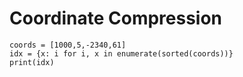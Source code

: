 # Coordinate Compression
    coords = [1000,5,-2340,61]
    idx = {x: i for i, x in enumerate(sorted(coords))}
    print(idx)
